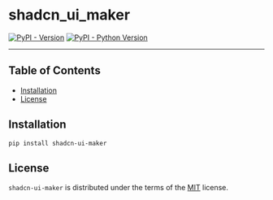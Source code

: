 # shadcn_ui_maker

[![PyPI - Version](https://img.shields.io/pypi/v/shadcn-ui-maker.svg)](https://pypi.org/project/shadcn-ui-maker)
[![PyPI - Python Version](https://img.shields.io/pypi/pyversions/shadcn-ui-maker.svg)](https://pypi.org/project/shadcn-ui-maker)

-----

## Table of Contents

- [Installation](#installation)
- [License](#license)

## Installation

```console
pip install shadcn-ui-maker
```

## License

`shadcn-ui-maker` is distributed under the terms of the [MIT](https://spdx.org/licenses/MIT.html) license.
